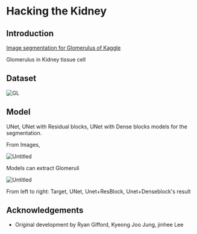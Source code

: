 # Hacking the Kidney 

## Introduction

[Image segmentation for Glomerulus of Kaggle](https://www.kaggle.com/c/hubmap-kidney-segmentation)

Glomerulus in Kidney tissue cell

## Dataset

![GL](https://user-images.githubusercontent.com/54815470/144440171-dc12fbd0-1652-438a-85a9-cd45607934bc.png)

## Model

UNet, UNet with Residual blocks, UNet with Dense blocks models for the segmentation.

From Images,

![Untitled](https://user-images.githubusercontent.com/54815470/144440426-514ebe40-2212-4555-a87e-01e7aee2ddc3.png)

Models can extract Glomeruli

![Untitled](https://user-images.githubusercontent.com/54815470/144440764-73221b80-b053-4ae6-a3a9-b03cd254b6d0.png)

From left to right: Target, UNet, Unet+ResBlock, Unet+Denseblock's result

## Acknowledgements

- Original development by Ryan Gifford, Kyeong Joo Jung, jinhee Lee

